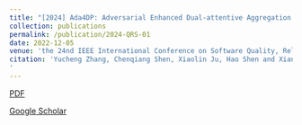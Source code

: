 ```yaml
---
title: "[2024] Ada4DP: Adversarial Enhanced Dual-attentive Aggregation Learning for Defect Prediction"
collection: publications
permalink: /publication/2024-QRS-01
date: 2022-12-05
venue: 'the 24nd IEEE International Conference on Software Quality, Reliability, and Security (QRS 2024)  —— CCF C'
citation: 'Yucheng Zhang, Chenqiang Shen, Xiaolin Ju, Hao Shen and Xiang Chen. "Ada4DP: Adversarial Enhanced Dual-attentive Aggregation Learning for Defect Prediction."the 24nd IEEE International Conference on Software Quality, Reliability, and Security (QRS 2024) - Companion, Cambridge, United Kingdom, July 1-5, 2024. 
'
---
```


[PDF](http://ntu-juking.github.io/files/QRS2024.pdf)


[Google Scholar]()

